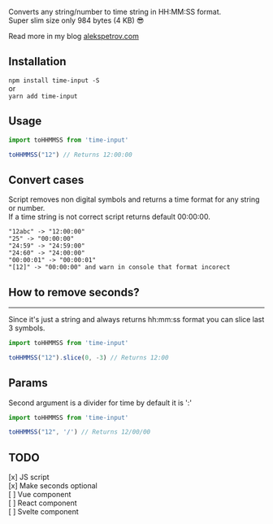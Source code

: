 Converts any string/number to time string in HH:MM:SS format.   
Super slim size only 984 bytes (4 KB) 😎

Read more in my blog [alekspetrov.com](https://alekspetrov.com)    

## Installation
`npm install time-input -S`  
or  
`yarn add time-input`  

## Usage

```javascript
import toHHMMSS from 'time-input'

toHHMMSS("12") // Returns 12:00:00
```

## Convert cases
Script removes non digital symbols and returns a time format for any string or number.  
If a time string is not correct script returns default 00:00:00.  
 
``` 
"12abc" -> "12:00:00"   
"25" -> "00:00:00"  
"24:59" -> "24:59:00"  
"24:60" -> "24:00:00"  
"00:00:01" -> "00:00:01"
"[12]" -> "00:00:00" and warn in console that format incorect
```

## How to remove seconds?
---
Since it's just a string and always returns hh:mm:ss format you can slice last 3 symbols.

```javascript
import toHHMMSS from 'time-input'

toHHMMSS("12").slice(0, -3) // Returns 12:00
```

## Params
Second argument is a divider for time by default it is ':'

```javascript
import toHHMMSS from 'time-input'

toHHMMSS("12", '/') // Returns 12/00/00
```

## TODO
[x] JS script  
[x] Make seconds optional  
[ ] Vue component  
[ ] React component  
[ ] Svelte component
